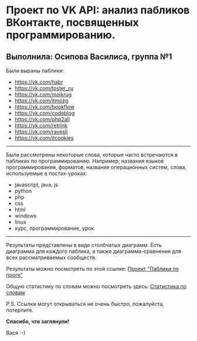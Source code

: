 Проект по VK API: анализ пабликов ВКонтакте, посвященных программированию. 
=====================
Выполнила: Осипова Василиса, группа №1 
-----------------------------------
Были выраны паблики:
* <https://vk.com/habr>
* <https://vk.com/toster_ru>
* <https://vk.com/moikrug>
* <https://vk.com/itmozg>
* <https://vk.com/bookflow>
* <https://vk.com/codeblog>
* <https://vk.com/php2all>
* <https://vk.com/retrink>
* <https://vk.com/ravesli>
* <https://vk.com/itcookies>
***
Были рассмотрены некоторые слова, которые часто встречаются в пабликах по программированию. 
Например, названия языков программирования, форматов, названия операционных систем, слова, используемые в постах-уроках: 
* javascript, java, js
* python
* php
* css
* html
* windows
* linux
* курс, программирование, урок
***
Результаты представлены в виде столбчатых диаграмм. Есть диаграмма для каждого паблика, а также диаграмма-сравнение для всех рассматриваемых сообществ. 

Результаты можно посмотреть по этой ссылке: [Проект "Паблики по проге"](https://vkflasker.herokuapp.com/) 

Общую статистику по словам можно посмотреть здесь: [Статистика по словам](https://vkflasker.herokuapp.com/all)

P.S. Ссылки могут открываться не очень быстро, пожалуйста, потерпите. 

**Спасибо, что заглянули!**

Вася :-)
